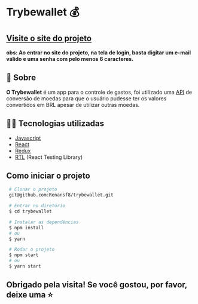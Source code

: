 <h1>
  Trybewallet  💰
</h1>

<h2><a href="https://renansf8.github.io/trybewallet">Visite o site do projeto</a></h2>

**obs: Ao entrar no site do projeto, na tela de login, basta digitar um e-mail válido e uma senha com pelo menos 6 caracteres.**

## 📗 Sobre
**O Trybewallet** é um app para o controle de gastos, foi utilizado uma [API](https://lnkd.in/dMM_nYRY) de conversão de moedas para que o usuário pudesse ter os valores convertidos em BRL apesar de utilizar outras moedas.

## 🧑‍💻 Tecnologias utilizadas
 - [Javascript](https://developer.mozilla.org/pt-BR/docs/Web/JavaScript)
 - [React](https://pt-br.reactjs.org/docs/getting-started.html)
 - [Redux](https://redux.js.org/)
 - [RTL](https://testing-library.com/docs/react-testing-library/intro/) (React Testing Library)

 ##  Como iniciar o projeto
 ```bash
  # Clonar o projeto
  git@github.com:Renansf8/trybewallet.git
 ````

 ```bash
  # Entrar no diretório
  $ cd trybewallet
 ````

 ```bash
  # Instalar as dependências
  $ npm install
  # ou
  $ yarn
 ````

 ```bash
  # Rodar o projeto
  $ npm start
  # ou
  $ yarn start
 ````

 <h2>Obrigado pela visita! Se você gostou, por favor, deixe uma ⭐</h2>
